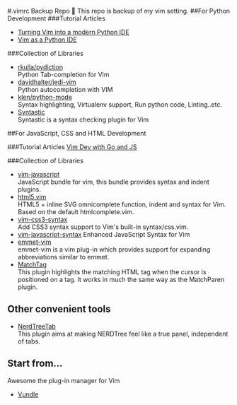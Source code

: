 #.vimrc Backup Repo :bookmark:
This repo is backup of my vim setting.
##For Python Development
###Tutorial Articles
+ [Turning Vim into a modern Python IDE](http://www.sontek.net/blog/2011/05/07/turning_vim_into_a_modern_python_ide.html#window-splits)
+ [Vim as a Python IDE](http://unlogic.co.uk/2013/02/08/vim-as-a-python-ide/)

###Collection of Libraries
+ [rkulla/pydiction](https://github.com/rkulla/pydiction)  
Python Tab-completion for Vim  
+ [davidhalter/jedi-vim](https://github.com/davidhalter/jedi-vim)  
Python autocompletion with VIM
+ [klen/python-mode](https://github.com/klen/python-mode)  
Syntax highlighting, Virtualenv support, Run python code, Linting..etc.  
+ [Syntastic](https://github.com/scrooloose/syntastic)  
Syntastic is a syntax checking plugin for Vim  

##For JavaScript, CSS and HTML Development

###Tutorial Articles
[Vim Dev with Go and JS](http://blog.v-studios.com/2014/08/setting-up-vim-for-development-with-go.html)

###Collection of Libraries
+ [vim-javascript](https://github.com/pangloss/vim-javascript)  
JavaScript bundle for vim, this bundle provides syntax and indent plugins.
+ [html5.vim](https://github.com/othree/html5.vim)  
HTML5 + inline SVG omnicomplete function, indent and syntax for Vim. Based on the default htmlcomplete.vim.
+ [vim-css3-syntax](https://github.com/hail2u/vim-css3-syntax)  
Add CSS3 syntax support to Vim's built-in syntax/css.vim.
+ [vim-javascript-syntax](https://github.com/jelera/vim-javascript-syntax)
Enhanced JavaScript Syntax for Vim
+ [emmet-vim](https://github.com/mattn/emmet-vim)  
emmet-vim is a vim plug-in which provides support for expanding abbreviations similar to emmet.
+ [MatchTag](https://github.com/gregsexton/MatchTag)  
This plugin highlights the matching HTML tag when the cursor is positioned on a tag. It works in much the same way as the MatchParen plugin.


## Other convenient tools
+ [NerdTreeTab](https://github.com/jistr/vim-nerdtree-tabs)  
This plugin aims at making NERDTree feel like a true panel, independent of tabs.

## Start from...
Awesome the plug-in manager for Vim
+ [Vundle](https://github.com/gmarik/Vundle.vim)

